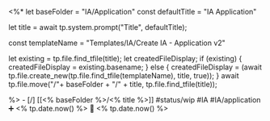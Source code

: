 <%*
let baseFolder = "IA/Application"
const defaultTitle = "IA Application"

let title = await tp.system.prompt("Title", defaultTitle);

const templateName = "Templates/IA/Create IA - Application v2"

let existing = tp.file.find_tfile(title);
let createdFileDisplay;
if (existing) {
  createdFileDisplay = existing.basename;
} else {
  createdFileDisplay = (await tp.file.create_new(tp.file.find_tfile(templateName), title, true));
}
await tp.file.move("/"+ baseFolder + "/" + title, tp.file.find_tfile(title));

%>   - [/] [[<% baseFolder %>/<% title %>]]  #status/wip #IA #IA/application   ➕ <% tp.date.now() %> 🛫 <% tp.date.now() %>